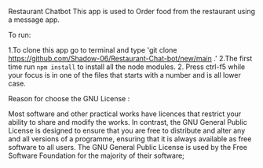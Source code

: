 Restaurant Chatbot 
This app is used to Order food from the restaurant using a message app.

To run:

1.To clone this app go to terminal and type 'git clone https://github.com/Shadow-06/Restaurant-Chat-bot/new/main .'
2.The first time run `npm install` to install all the node modules.
2. Press ctrl-f5 while your focus is in one of the files that starts with a number and is all lower case.

Reason for choose the GNU License :

Most software and other practical works have licences that restrict your ability to share and modify the works. In contrast, the GNU General Public License is designed to ensure that you are free to distribute and alter any and all versions of a programme, ensuring that it is always available as free software to all users. The GNU General Public License is used by the Free Software Foundation for the majority of their software; 
